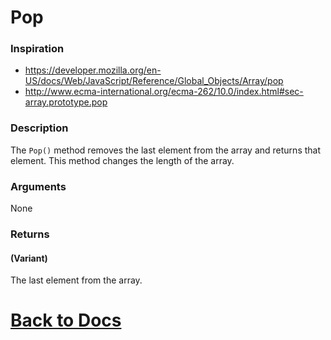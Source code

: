 # Pop

### Inspiration
* https://developer.mozilla.org/en-US/docs/Web/JavaScript/Reference/Global_Objects/Array/pop
* http://www.ecma-international.org/ecma-262/10.0/index.html#sec-array.prototype.pop

### Description
The `Pop()` method removes the last element from the array and returns that element. This method changes the length of the array.

### Arguments
None

### Returns
#### (Variant) 
The last element from the array.

# [Back to Docs](https://senipah.github.io/VBA-DynamicArray/)